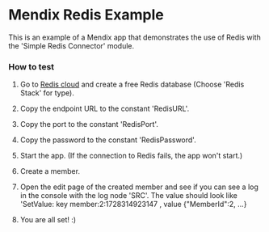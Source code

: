 # Mendix Redis Example

This is an example of a Mendix app that demonstrates the use of Redis with the 'Simple Redis Connector' module.

### How to test

1. Go to [Redis cloud](https://cloud.redis.io) and create a free Redis database (Choose 'Redis Stack' for type).

2. Copy the endpoint URL to the constant 'RedisURL'.

3. Copy the port to the constant 'RedisPort'.

4. Copy the password to the constant 'RedisPassword'.

5. Start the app. (If the connection to Redis fails, the app won't start.)

6. Create a member.

7. Open the edit page of the created member and see if you can see a log in the console with the log node 'SRC'. The value should look like 'SetValue: key member:2:1728314923147 , value {"MemberId":2, ...}

8. You are all set! :) 
